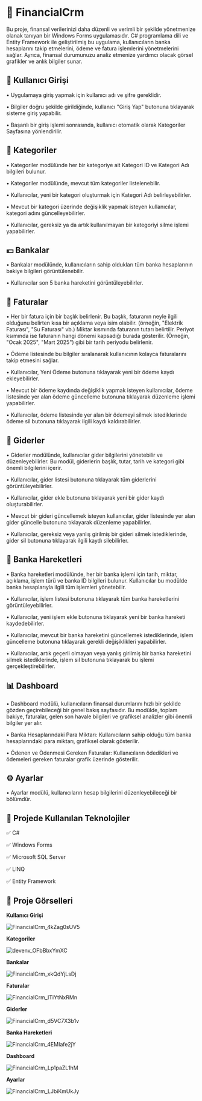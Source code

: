 # 🚀 **FinancialCrm**

Bu proje, finansal verilerinizi daha düzenli ve verimli bir şekilde yönetmenize olanak tanıyan bir Windows Forms uygulamasıdır. C# programlama dili ve Entity Framework ile geliştirilmiş bu uygulama, kullanıcıların banka hesaplarını takip etmelerini, ödeme ve fatura işlemlerini yönetmelerini sağlar. Ayrıca, finansal durumunuzu analiz etmenize yardımcı olacak görsel grafikler ve anlık bilgiler sunar. 

👤 **Kullanıcı Girişi**
---

• Uygulamaya giriş yapmak için kullanıcı adı ve şifre gereklidir.

• Bilgiler doğru şekilde girildiğinde, kullanıcı "Giriş Yap" butonuna tıklayarak sisteme giriş yapabilir.

• Başarılı bir giriş işlemi sonrasında, kullanıcı otomatik olarak Kategoriler Sayfasına yönlendirilir.

📝 **Kategoriler**
---

• Kategoriler modülünde her bir kategoriye ait Kategori ID ve Kategori Adı bilgileri bulunur.

• Kategoriler modülünde, mevcut tüm kategoriler listelenebilir.

• Kullanıcılar, yeni bir kategori oluşturmak için Kategori Adı belirleyebilirler.

• Mevcut bir kategori üzerinde değişiklik yapmak isteyen kullanıcılar, kategori adını güncelleyebilirler.

• Kullanıcılar, gereksiz ya da artık kullanılmayan bir kategoriyi silme işlemi yapabilirler.

💵 **Bankalar**
---

• Bankalar modülünde, kullanıcıların sahip oldukları tüm banka hesaplarının bakiye bilgileri görüntülenebilir.

• Kullanıcılar son 5 banka hareketini görüntüleyebilirler.

🧾 **Faturalar**
---

• Her bir fatura için bir başlık belirlenir. Bu başlık, faturanın neyle ilgili olduğunu belirten kısa bir açıklama veya isim olabilir. (örneğin, "Elektrik Faturası", "Su Faturası" vb.) Miktar kısmında faturanın tutarı belirtilir. Periyot ksımında ise faturanın hangi dönemi kapsadığı burada gösterilir. (Örneğin, "Ocak 2025", "Mart 2025") gibi bir tarih periyodu belirlenir.

• Ödeme listesinde bu bilgiler sıralanarak kullanıcının kolayca faturalarını takip etmesini sağlar.

• Kullanıcılar, Yeni Ödeme butonuna tıklayarak yeni bir ödeme kaydı ekleyebilirler.

• Mevcut bir ödeme kaydında değişiklik yapmak isteyen kullanıcılar, ödeme listesinde yer alan ödeme güncelleme butonuna tıklayarak düzenleme işlemi yapabilirler.

• Kullanıcılar, ödeme listesinde yer alan bir ödemeyi silmek istediklerinde ödeme sil butonuna tıklayarak ilgili kaydı kaldırabilirler.

📄 **Giderler**
---

• Giderler modülünde, kullanıcılar gider bilgilerini yönetebilir ve düzenleyebilirler. Bu modül, giderlerin başlık, tutar, tarih ve kategori gibi önemli bilgilerini içerir.

• Kullanıcılar, gider listesi butonuna tıklayarak tüm giderlerini görüntüleyebilirler.

• Kullanıcılar, gider ekle butonuna tıklayarak yeni bir gider kaydı oluşturabilirler.

• Mevcut bir gideri güncellemek isteyen kullanıcılar, gider listesinde yer alan gider güncelle butonuna tıklayarak düzenleme yapabilirler.

• Kullanıcılar, gereksiz veya yanlış girilmiş bir gideri silmek istediklerinde, gider sil butonuna tıklayarak ilgili kaydı silebilirler.

🔄 **Banka Hareketleri**
---

• Banka hareketleri modülünde, her bir banka işlemi için tarih, miktar, açıklama, işlem türü ve banka ID bilgileri bulunur. Kullanıcılar bu modülde banka hesaplarıyla ilgili tüm işlemleri yönetebilir.

• Kullanıcılar, işlem listesi butonuna tıklayarak tüm banka hareketlerini görüntüleyebilirler.

• Kullanıcılar, yeni işlem ekle butonuna tıklayarak yeni bir banka hareketi kaydedebilirler.

• Kullanıcılar, mevcut bir banka hareketini güncellemek istediklerinde, işlem güncelleme butonuna tıklayarak gerekli değişiklikleri yapabilirler.

• Kullanıcılar, artık geçerli olmayan veya yanlış girilmiş bir banka hareketini silmek istediklerinde, işlem sil butonuna tıklayarak bu işlemi gerçekleştirebilirler.

📊 **Dashboard**
---

• Dashboard modülü, kullanıcıların finansal durumlarını hızlı bir şekilde gözden geçirebileceği bir genel bakış sayfasıdır. Bu modülde, toplam bakiye, faturalar, gelen son havale bilgileri ve grafiksel analizler gibi önemli bilgiler yer alır.

• Banka Hesaplarındaki Para Miktarı: Kullanıcıların sahip olduğu tüm banka hesaplarındaki para miktarı, grafiksel olarak gösterilir.

• Ödenen ve Ödenmesi Gereken Faturalar: Kullanıcıların ödedikleri ve ödemeleri gereken faturalar grafik üzerinde gösterilir.

⚙️ **Ayarlar**
---
• Ayarlar modülü, kullanıcıların hesap bilgilerini düzenleyebileceği bir bölümdür.

 📌 **Projede Kullanılan Teknolojiler**
--

✅ C#

✅ Windows Forms

✅ Microsoft SQL Server

✅ LINQ

✅ Entity Framework

📌 **Proje Görselleri**
---

**Kullanıcı Girişi**

![FinancialCrm_4kZag0sUV5](https://github.com/user-attachments/assets/bbec7ac4-0a02-4629-a1a7-49379eb4d263)

**Kategoriler**

![devenv_OFbBbxYmXC](https://github.com/user-attachments/assets/e7c6d1e8-680b-4b62-a9e3-b777b041ce55)

**Bankalar**

![FinancialCrm_xkQdYjLsDj](https://github.com/user-attachments/assets/2df3cca9-debf-4170-8165-158103cf87c0)

**Faturalar**

![FinancialCrm_ITiYtNxRMn](https://github.com/user-attachments/assets/2a1c9165-c60f-47ee-83b1-910f211ef7ac)

**Giderler**

![FinancialCrm_d5VC7X3b1v](https://github.com/user-attachments/assets/094e1224-7100-4b6b-b19f-90a0e0a6d9fb)

**Banka Hareketleri**

![FinancialCrm_4EMIafe2jY](https://github.com/user-attachments/assets/0af63214-ae85-40fc-80f4-58789e0b2467)

**Dashboard**

![FinancialCrm_Lp1paZL1hM](https://github.com/user-attachments/assets/5f87566f-0382-4df6-99fe-60a446ca840b)

**Ayarlar**

![FinancialCrm_LJbiKmUkJy](https://github.com/user-attachments/assets/f3750588-e911-4ea5-ad7d-ac4bbc1d08ba)








